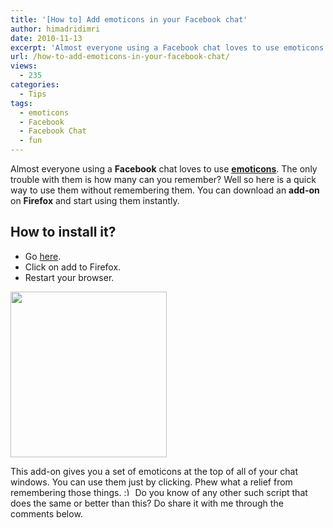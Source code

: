 ```yaml
---
title: '[How to] Add emoticons in your Facebook chat'
author: himadridimri
date: 2010-11-13
excerpt: 'Almost everyone using a Facebook chat loves to use emoticons. The only trouble with them is how many can you remember? Well so here is a quick way to use them without remembering them. You can download an add-on on Firefox and start using them instantly. '
url: /how-to-add-emoticons-in-your-facebook-chat/
views:
  - 235
categories:
  - Tips
tags:
  - emoticons
  - Facebook
  - Facebook Chat
  - fun
---
```

Almost everyone using a **Facebook** chat loves to use <a href="http://fbknol.com/list-of-facebook-chat-emoticons-to-spice-up-the-chat/" onclick="_gaq.push(['_trackEvent', 'outbound-article', 'http://fbknol.com/list-of-facebook-chat-emoticons-to-spice-up-the-chat/', 'emoticons']);" ><strong>emoticons</strong></a>. The only trouble with them is how many can you remember? Well so here is a quick way to use them without remembering them. You can download an **add-on** on **Firefox** and start using them instantly.

## How to install it?

  * Go <a href="https://addons.mozilla.org/en-US/firefox/addon/14013/" onclick="_gaq.push(['_trackEvent', 'outbound-article', 'https://addons.mozilla.org/en-US/firefox/addon/14013/', 'here']);" >here</a>.
  * Click on add to Firefox.
  * Restart your browser.

<a href="http://fbknol.com/how-to-add-emoticons-in-your-facebook-chat/chat/" onclick="_gaq.push(['_trackEvent', 'outbound-article', 'http://fbknol.com/how-to-add-emoticons-in-your-facebook-chat/chat/', '']);" rel="attachment wp-att-3570"><img class="alignnone size-full  wp-image-51037" src="http://cdn.devilsworkshop.org/files/2010/11/chat.png" alt="" width="250" height="265" /></a>

This add-on gives you a set of emoticons at the top of all of your chat windows. You can use them just by clicking. Phew what a relief from remembering those things. <img src="http://devilsworkshop.org/wp-includes/images/smilies/simple-smile.png" alt=":)" class="wp-smiley" style="height: 1em; max-height: 1em;" /> Do you know of any other such script that does the same or better than this? Do share it with me through the comments below.
